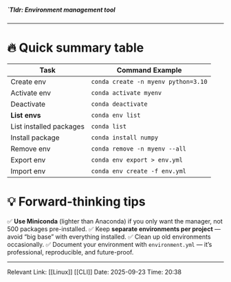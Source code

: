 ##### `Tldr: Environment management tool
---
# 🔥 Quick summary table

| Task                    | Command Example                     |
| ----------------------- | ----------------------------------- |
| Create env              | `conda create -n myenv python=3.10` |
| Activate env            | `conda activate myenv`              |
| Deactivate              | `conda deactivate`                  |
| **List envs**           | `conda env list`                    |
| List installed packages | `conda list`                        |
| Install package         | `conda install numpy`               |
| Remove env              | `conda remove -n myenv --all`       |
| Export env              | `conda env export > env.yml`        |
| Import env              | `conda env create -f env.yml`       |
# 💡 Forward-thinking tips

✅ **Use Miniconda** (lighter than Anaconda) if you only want the manager, not 500 packages pre-installed.
✅ Keep **separate environments per project** — avoid “big base” with everything installed.
✅ Clean up old environments occasionally.
✅ Document your environment with `environment.yml` — it’s professional, reproducible, and future-proof.

---
Relevant Link: [[Linux]]  [[CLI]] 
Date: 2025-09-23 
Time: 20:38